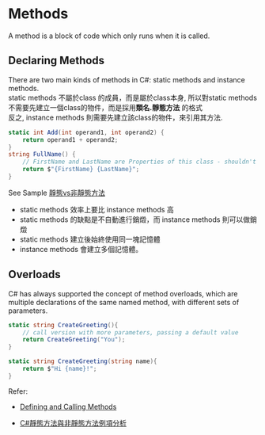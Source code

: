 # Methods

A method is a block of code which only runs when it is called.

## Declaring Methods
There are two main kinds of methods in C#: static methods and instance methods.<br>
static methods 不屬於class 的成員，而是屬於class本身, 所以對static methods不需要先建立一個class的物件，而是採用**類名.靜態方法** 的格式<br>
反之,  instance methods 則需要先建立該class的物件，來引用其方法.

```C#
static int Add(int operand1, int operand2) {
    return operand1 + operand2;
}
string FullName() {
    // FirstName and LastName are Properties of this class - shouldn't be static
    return $"{FirstName} {LastName}";
}
```

See Sample [靜態vs非靜態方法](08/08.cs)

- static methods 效率上要比 instance methods 高
- static methods 的缺點是不自動進行銷燬，而 instance methods 則可以做銷燬
- static methods 建立後始終使用同一塊記憶體
- instance methods 會建立多個記憶體。

## Overloads

C# has always supported the concept of method overloads, which are multiple declarations of the same named method, with different sets of parameters.

```C#
static string CreateGreeting(){
    // call version with more parameters, passing a default value
    return CreateGreeting("You"); 
}

static string CreateGreeting(string name){
    return $"Hi {name}!";
}
```

Refer: 

- [Defining and Calling Methods](https://github.com/dotnet/training-tutorials/blob/master/content/csharp/getting-started/methods.md)

- [C#靜態方法與非靜態方法例項分析](https://codertw.com/%E7%A8%8B%E5%BC%8F%E8%AA%9E%E8%A8%80/223626/)

